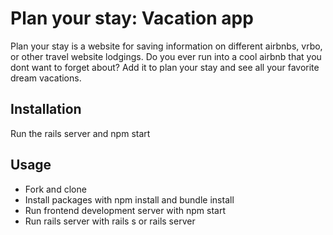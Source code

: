 # Plan your stay: Vacation app

Plan your stay is a website for saving information on different airbnbs, vrbo, or other travel website lodgings. Do you ever run into a cool airbnb that you dont want to forget about? Add it to plan your stay and see all your favorite dream vacations.

## Installation

Run the rails server and npm start


## Usage

* Fork and clone
* Install packages with npm install and bundle install
* Run frontend development server with npm start
* Run rails server with rails s or rails server